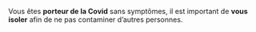 Vous êtes **porteur de la Covid** sans symptômes, il est important de **vous isoler** afin de ne pas contaminer d’autres personnes.
